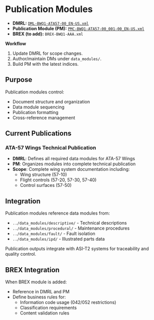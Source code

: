 # Publication Modules

- **DMRL:** [`DML-BWQ1-ATA57-00_EN-US.xml`](./DML-BWQ1-ATA57-00_EN-US.xml)
- **Publication Module (PM):** [`PMC-BWQ1-ATA57-00_001-00_EN-US.xml`](./PMC-BWQ1-ATA57-00_001-00_EN-US.xml)
- **BREX (to add):** `BREX-BWQ1-AAA.xml`

**Workflow**
1) Update DMRL for scope changes.
2) Author/maintain DMs under `data_modules/`.
3) Build PM with the latest indices.

## Purpose

Publication modules control:
- Document structure and organization
- Data module sequencing
- Publication formatting
- Cross-reference management

## Current Publications

### ATA-57 Wings Technical Publication
- **DMRL**: Defines all required data modules for ATA-57 Wings
- **PM**: Organizes modules into complete technical publication
- **Scope**: Complete wing system documentation including:
  - Wing structure (57-10)
  - Flight controls (57-20, 57-30, 57-40)
  - Control surfaces (57-50)

## Integration

Publication modules reference data modules from:
- `../data_modules/descriptive/` - Technical descriptions
- `../data_modules/procedural/` - Maintenance procedures  
- `../data_modules/fault/` - Fault isolation
- `../data_modules/ipd/` - Illustrated parts data

Publication outputs integrate with ASI-T2 systems for traceability and quality control.

## BREX Integration

When BREX module is added:
- Reference in DMRL and PM
- Define business rules for:
  - Information code usage (042/052 restrictions)
  - Classification requirements
  - Content validation rules